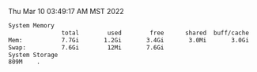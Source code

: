 Thu Mar 10 03:49:17 AM MST 2022
```bash
System Memory
               total        used        free      shared  buff/cache   available
Mem:           7.7Gi       1.2Gi       3.4Gi       3.0Mi       3.0Gi       6.1Gi
Swap:          7.6Gi        12Mi       7.6Gi
System Storage
809M	.
```
